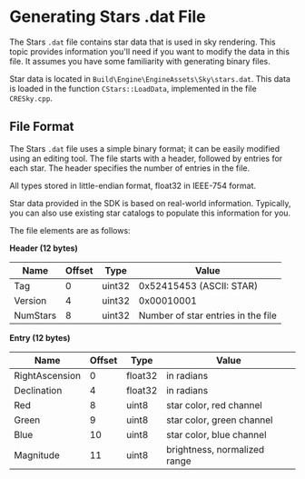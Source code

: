 # Generating Stars \.dat File<a name="graphics-rendering-stars"></a>

The Stars `.dat` file contains star data that is used in sky rendering\. This topic provides information you'll need if you want to modify the data in this file\. It assumes you have some familiarity with generating binary files\.

Star data is located in `Build\Engine\EngineAssets\Sky\stars.dat`\. This data is loaded in the function `CStars::LoadData`, implemented in the file `CRESky.cpp`\.

## File Format<a name="graphics-rendering-stars-file-format"></a>

The Stars `.dat` file uses a simple binary format; it can be easily modified using an editing tool\. The file starts with a header, followed by entries for each star\. The header specifies the number of entries in the file\. 

All types stored in little\-endian format, float32 in IEEE\-754 format\.

Star data provided in the SDK is based on real\-world information\. Typically, you can also use existing star catalogs to populate this information for you\.

The file elements are as follows:


**Header \(12 bytes\)**  

| Name | Offset | Type | Value | 
| --- | --- | --- | --- | 
| Tag | 0 | uint32 | 0x52415453 \(ASCII: STAR\) | 
| Version | 4 | uint32 | 0x00010001 | 
| NumStars | 8 | uint32 | Number of star entries in the file | 


**Entry \(12 bytes\)**  

| Name | Offset | Type | Value | 
| --- | --- | --- | --- | 
| RightAscension | 0 | float32 | in radians | 
| Declination | 4 | float32 | in radians | 
| Red | 8 | uint8 | star color, red channel | 
| Green | 9 | uint8 | star color, green channel | 
| Blue | 10 | uint8 | star color, blue channel | 
| Magnitude | 11 | uint8 | brightness, normalized range | 